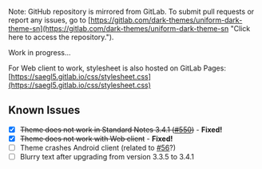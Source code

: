Note: GitHub repository is mirrored from GitLab. To submit pull requests or report any issues, go to [https://gitlab.com/dark-themes/uniform-dark-theme-sn](https://gitlab.com/dark-themes/uniform-dark-theme-sn "Click here to access the repository.").

Work in progress...

For Web client to work, stylesheet is also hosted on GitLab Pages:
[https://saegl5.gitlab.io/css/stylesheet.css](https://saegl5.gitlab.io/css/stylesheet.css)

## Known Issues

- [x] ~~Theme does not work in Standard Notes 3.4.1 ([#550](https://github.com/standardnotes/desktop/issues/550))~~ - **Fixed!**<br>
- [x] ~~Theme does not work with Web client~~ - **Fixed!**<br>
- [ ] Theme crashes Android client (related to [#56](https://github.com/standardnotes/mobile/issues/56)?)<br>
- [ ] Blurry text after upgrading from version 3.3.5 to 3.4.1